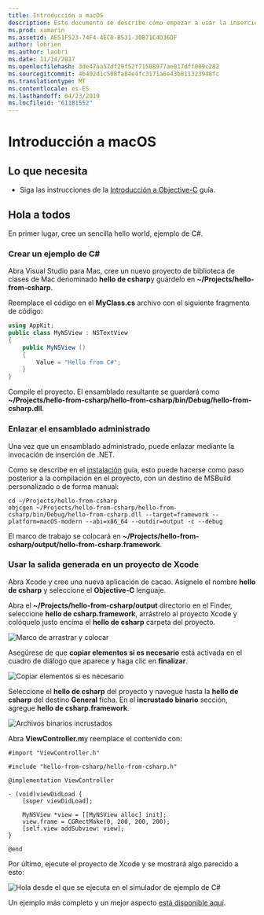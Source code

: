 ```yaml
---
title: Introducción a macOS
description: Este documento se describe cómo empezar a usar la inserción de .NET con macOS. Describe los requisitos y presenta una aplicación de ejemplo para demostrar cómo enlazar el ensamblado administrado y la salida generada en un proyecto de Xcode.
ms.prod: xamarin
ms.assetid: AE51F523-74F4-4EC0-B531-30B71C4D36DF
author: lobrien
ms.author: laobri
ms.date: 11/14/2017
ms.openlocfilehash: 3de47aa57df29f52f71508977ae017dff009c282
ms.sourcegitcommit: 4b402d1c508fa84e4fc3171a6e43b811323948fc
ms.translationtype: MT
ms.contentlocale: es-ES
ms.lasthandoff: 04/23/2019
ms.locfileid: "61181552"
---
```

# <a name="getting-started-with-macos"></a>Introducción a macOS

## <a name="what-you-will-need"></a>Lo que necesita

* Siga las instrucciones de la [Introducción a Objective-C](~/tools/dotnet-embedding/get-started/objective-c/index.md) guía.

## <a name="hello-world"></a>Hola a todos

En primer lugar, cree un sencilla hello world, ejemplo de C#.

### <a name="create-c-sample"></a>Crear un ejemplo de C#

Abra Visual Studio para Mac, cree un nuevo proyecto de biblioteca de clases de Mac denominado **hello de csharp**y guárdelo en **~/Projects/hello-from-csharp**.

Reemplace el código en el **MyClass.cs** archivo con el siguiente fragmento de código:

```csharp
using AppKit;
public class MyNSView : NSTextView
{
    public MyNSView ()
    {
        Value = "Hello from C#";
    }
}
```

Compile el proyecto. El ensamblado resultante se guardará como **~/Projects/hello-from-csharp/hello-from-csharp/bin/Debug/hello-from-csharp.dll**.

### <a name="bind-the-managed-assembly"></a>Enlazar el ensamblado administrado

Una vez que un ensamblado administrado, puede enlazar mediante la invocación de inserción de .NET.

Como se describe en el [instalación](~/tools/dotnet-embedding/get-started/install/install.md) guía, esto puede hacerse como paso posterior a la compilación en el proyecto, con un destino de MSBuild personalizado o de forma manual:

```shell
cd ~/Projects/hello-from-csharp
objcgen ~/Projects/hello-from-csharp/hello-from-csharp/bin/Debug/hello-from-csharp.dll --target=framework --platform=macOS-modern --abi=x86_64 --outdir=output -c --debug
```

El marco de trabajo se colocará en **~/Projects/hello-from-csharp/output/hello-from-csharp.framework**.

### <a name="use-the-generated-output-in-an-xcode-project"></a>Usar la salida generada en un proyecto de Xcode

Abra Xcode y cree una nueva aplicación de cacao. Asígnele el nombre **hello de csharp** y seleccione el **Objective-C** lenguaje.

Abra el **~/Projects/hello-from-csharp/output** directorio en el Finder, seleccione **hello de csharp.framework**, arrástrelo al proyecto Xcode y colóquelo justo encima el **hello de csharp**  carpeta del proyecto.

![Marco de arrastrar y colocar](macos-images/hello-from-csharp-mac-drag-drop-framework.png)

Asegúrese de que **copiar elementos si es necesario** está activada en el cuadro de diálogo que aparece y haga clic en **finalizar**.

![Copiar elementos si es necesario](macos-images/hello-from-csharp-mac-copy-items-if-needed.png)

Seleccione el **hello de csharp** del proyecto y navegue hasta la **hello de csharp** del destino **General** ficha. En el **incrustado binario** sección, agregue **hello de csharp.framework**.

![Archivos binarios incrustados](macos-images/hello-from-csharp-mac-embedded-binaries.png)

Abra **ViewController.m**y reemplace el contenido con:

```objc
#import "ViewController.h"

#include "hello-from-csharp/hello-from-csharp.h"

@implementation ViewController

- (void)viewDidLoad {
    [super viewDidLoad];
    
    MyNSView *view = [[MyNSView alloc] init];
    view.frame = CGRectMake(0, 200, 200, 200);
    [self.view addSubview: view];
}

@end
```

Por último, ejecute el proyecto de Xcode y se mostrará algo parecido a esto:

![Hola desde el que se ejecuta en el simulador de ejemplo de C#](macos-images/hello-from-csharp-mac.png)

Un ejemplo más completo y un mejor aspecto [está disponible aquí](https://github.com/mono/Embeddinator-4000/tree/objc/samples/mac/weather).

